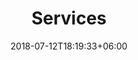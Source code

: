 ---
title: "Services"
date: 2018-07-12T18:19:33+06:00
bgImage: images/background/page-title.jpg
description : "This is meta description"
headbanner:
  heading: "Statistician based in Bristol (UK)"
  description : "Advice on proposed study or investigation, optimum study design and it’s conduct in context of statistical power and validity <br>
Formulating statistical analysis plan, data analysis and interpretation"
  image: "/images/banner/rstudio-desktop-screen.png"
  position: left
  textOrder: "0"
---